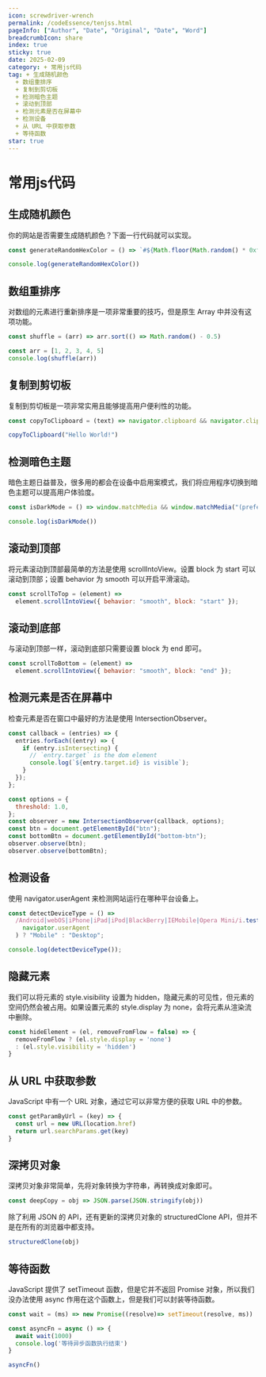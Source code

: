 ```yaml
---
icon: screwdriver-wrench
permalink: /codeEssence/tenjss.html
pageInfo: ["Author", "Date", "Original", "Date", "Word"]
breadcrumbIcon: share
index: true
sticky: true
date: 2025-02-09
category: + 常用js代码
tag: + 生成随机颜色
  + 数组重排序
  + 复制到剪切板
  + 检测暗色主题
  + 滚动到顶部 
  + 检测元素是否在屏幕中
  + 检测设备
  + 从 URL 中获取参数
  + 等待函数
star: true
---
```

# 常用js代码

## 生成随机颜色

你的网站是否需要生成随机颜色？下面一行代码就可以实现。

```javascript
const generateRandomHexColor = () => `#${Math.floor(Math.random() * 0xffffff).toString(16)}`

console.log(generateRandomHexColor())
```

## 数组重排序

对数组的元素进行重新排序是一项非常重要的技巧，但是原生 Array 中并没有这项功能。

```javascript
const shuffle = (arr) => arr.sort(() => Math.random() - 0.5)

const arr = [1, 2, 3, 4, 5]
console.log(shuffle(arr))
```

## 复制到剪切板

复制到剪切板是一项非常实用且能够提高用户便利性的功能。

```javascript
const copyToClipboard = (text) => navigator.clipboard && navigator.clipboard.writeText && navigator.clipboard.writeText(text)

copyToClipboard("Hello World!")
```

## 检测暗色主题

暗色主题日益普及，很多用的都会在设备中启用案模式，我们将应用程序切换到暗色主题可以提高用户体验度。

```javascript
const isDarkMode = () => window.matchMedia && window.matchMedia("(prefers-color-scheme: dark)").matches;

console.log(isDarkMode())
```

## 滚动到顶部

将元素滚动到顶部最简单的方法是使用 scrollIntoView。设置 block 为 start 可以滚动到顶部；设置 behavior 为 smooth 可以开启平滑滚动。

```javascript
const scrollToTop = (element) => 
  element.scrollIntoView({ behavior: "smooth", block: "start" });
```

## 滚动到底部

与滚动到顶部一样，滚动到底部只需要设置 block 为 end 即可。

```javascript
const scrollToBottom = (element) => 
  element.scrollIntoView({ behavior: "smooth", block: "end" });
```

## 检测元素是否在屏幕中

检查元素是否在窗口中最好的方法是使用 IntersectionObserver。

```javascript
const callback = (entries) => {
  entries.forEach((entry) => {
    if (entry.isIntersecting) {
      // `entry.target` is the dom element
      console.log(`${entry.target.id} is visible`);
    }
  });
};

const options = {
  threshold: 1.0,
};
const observer = new IntersectionObserver(callback, options);
const btn = document.getElementById("btn");
const bottomBtn = document.getElementById("bottom-btn");
observer.observe(btn);
observer.observe(bottomBtn);
```

## 检测设备

使用 navigator.userAgent 来检测网站运行在哪种平台设备上。

```javascript
const detectDeviceType = () =>
  /Android|webOS|iPhone|iPad|iPod|BlackBerry|IEMobile|Opera Mini/i.test(
    navigator.userAgent
  ) ? "Mobile" : "Desktop";

console.log(detectDeviceType());
```

## 隐藏元素

我们可以将元素的 style.visibility 设置为 hidden，隐藏元素的可见性，但元素的空间仍然会被占用。如果设置元素的 style.display 为 none，会将元素从渲染流中删除。

```javascript
const hideElement = (el, removeFromFlow = false) => {
  removeFromFlow ? (el.style.display = 'none')
  : (el.style.visibility = 'hidden')
}
```

## 从 URL 中获取参数

JavaScript 中有一个 URL 对象，通过它可以非常方便的获取 URL 中的参数。

```javascript
const getParamByUrl = (key) => {
  const url = new URL(location.href)
  return url.searchParams.get(key)
}
```

## 深拷贝对象

深拷贝对象非常简单，先将对象转换为字符串，再转换成对象即可。

```javascript
const deepCopy = obj => JSON.parse(JSON.stringify(obj))
```

除了利用 JSON 的 API，还有更新的深拷贝对象的 structuredClone API，但并不是在所有的浏览器中都支持。

```javascript
structuredClone(obj)
```

## 等待函数

JavaScript 提供了 setTimeout 函数，但是它并不返回 Promise 对象，所以我们没办法使用 async 作用在这个函数上，但是我们可以封装等待函数。

```javascript
const wait = (ms) => new Promise((resolve)=> setTimeout(resolve, ms))

const asyncFn = async () => {
  await wait(1000)
  console.log('等待异步函数执行结束')
}

asyncFn()
```
